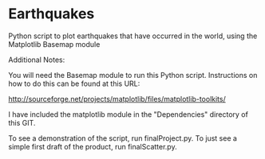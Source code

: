 Earthquakes
===========

Python script to plot earthquakes that have occurred in the world, using the Matplotlib Basemap module



Additional Notes:

You will need the Basemap module to run this Python script. Instructions on how to do this can be found at this URL:

http://sourceforge.net/projects/matplotlib/files/matplotlib-toolkits/

I have included the matplotlib module in the "Dependencies" directory of this GIT.

To see a demonstration of the script, run finalProject.py. To just see a simple first draft of the product, run finalScatter.py.